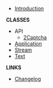 -   [Introduction](/)

**CLASSES**

-   API
    -   [2Captcha](/api/2captcha.md)
-   [Application](/app.md)
-   [Stream](/stream.md)
-   [Text](/text.md)

**LINKS**

-   [Changelog](changelog)
